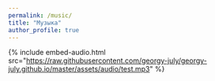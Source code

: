 ```yaml
---
permalink: /music/
title: "Музыка"
author_profile: true
---
```


{% include embed-audio.html src="https://raw.githubusercontent.com/georgy-july/georgy-july.github.io/master/assets/audio/test.mp3" %}


